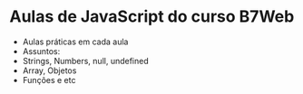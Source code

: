 # Aulas de JavaScript do curso B7Web
 - Aulas práticas em cada aula
 - Assuntos:
 - Strings, Numbers, null, undefined
 - Array, Objetos
 - Funções e etc
